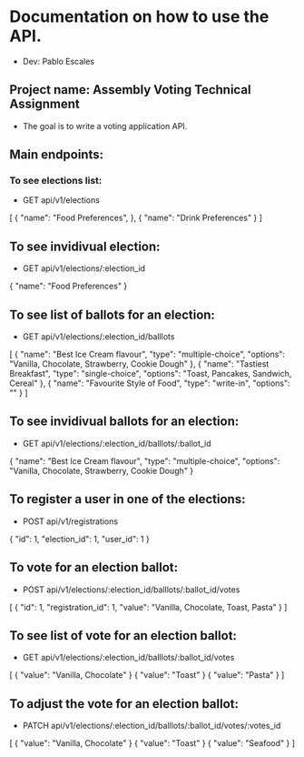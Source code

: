 # Documentation on how to use the API.
* Dev: Pablo Escales


## Project name: Assembly Voting Technical Assignment
* The goal is to write a voting application API.

## Main endpoints:

### To see elections list:
* GET api/v1/elections

[
  {
    "name": "Food Preferences",
  },
  {
    "name": "Drink Preferences"
  }
]

## To see invidivual election:
* GET api/v1/elections/:election_id

{
  "name": "Food Preferences"
}

## To see list of ballots for an election:
* GET api/v1/elections/:election_id/balllots

[
  {
    "name": "Best Ice Cream flavour",
    "type": "multiple-choice",
    "options":
      "Vanilla,
      Chocolate,
      Strawberry,
      Cookie Dough"
  },
  {
    "name": "Tastiest Breakfast",
    "type": "single-choice",
    "options":
      "Toast,
      Pancakes,
      Sandwich,
      Cereal"
  },
  {
    "name": "Favourite Style of Food",
    "type": "write-in",
    "options": ""
  }
]

## To see invidivual ballots for an election:
* GET api/v1/elections/:election_id/balllots/:ballot_id

{
  "name": "Best Ice Cream flavour",
  "type": "multiple-choice",
  "options":
    "Vanilla,
    Chocolate,
    Strawberry,
    Cookie Dough"
}

## To register a user in one of the elections:
* POST api/v1/registrations

{
  "id": 1,
  "election_id": 1,
  "user_id": 1
}

## To vote for an election ballot:
* POST api/v1/elections/:election_id/balllots/:ballot_id/votes

[
  {
    "id": 1,
    "registration_id": 1,
    "value": "Vanilla, Chocolate, Toast, Pasta"
  }
]

## To see list of vote for an election ballot:
* GET api/v1/elections/:election_id/balllots/:ballot_id/votes

[
  {
    "value": "Vanilla, Chocolate"
  }
  {
    "value": "Toast"
  }
  {
    "value": "Pasta"
  }
]

## To adjust the vote for an election ballot:
* PATCH api/v1/elections/:election_id/balllots/:ballot_id/votes/:votes_id

[
  {
    "value": "Vanilla, Chocolate"
  }
  {
    "value": "Toast"
  }
  {
    "value": "Seafood"
  }
]
